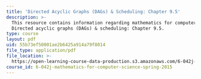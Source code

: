```yaml
---
title: 'Directed Acyclic Graphs (DAGs) & Scheduling: Chapter 9.5'
description: >-
  This resource contains information regarding mathematics for computer science:
  Directed acyclic graphs (DAGs) & scheduling: Chapter 9.5.
type: course
layout: pdf
uid: 55b73ef50001ae2b6425a914a79f8014
file_type: application/pdf
file_location: >-
  https://open-learning-course-data-production.s3.amazonaws.com/6-042j-mathematics-for-computer-science-spring-2015/55b73ef50001ae2b6425a914a79f8014_MIT6_042JS15_Session17.pdf
course_id: 6-042j-mathematics-for-computer-science-spring-2015
---
```

